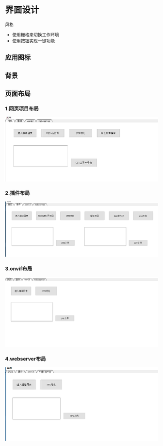 # 界面设计

风格
* 使用栅格来切换工作环境
* 使用按钮实现一键功能

## 应用图标

## 背景

## 页面布局

### 1.网页项目布局
![](../img/pic_1.png)

### 2.插件布局
![](../img/pic_2.png)

### 3.onvif布局
![](../img/pic_3.png)

### 4.webserver布局
![](../img/pic_4.png)